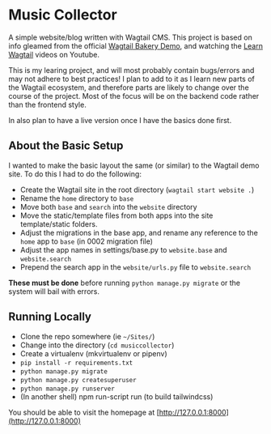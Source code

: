 # Music Collector

A simple website/blog written with Wagtail CMS. This project is based on info gleamed from
the official [Wagtail Bakery Demo](https://github.com/wagtail/bakerydemo), and watching the
[Learn Wagtail](https://www.youtube.com/playlist?list=PLMQHMcNi6ocsS8Bfnuy_IDgJ4bHRRrvub) videos on Youtube.

This is my learing project, and will most probably contain bugs/errors and may not adhere to best practices! I
plan to add to it as I learn new parts of the Wagtail ecosystem, and therefore parts are likely to change over
the course of the project. Most of the focus will be on the backend code rather than the frontend style.

In also plan to have a live version once I have the basics done first.

## About the Basic Setup
I wanted to make the basic layout the same (or similar) to the Wagtail demo site. To do this I had to do the following:

- Create the Wagtail site in the root directory (`wagtail start website .`)
- Rename the `home` directory to `base`
- Move both `base` and `search` into the `website` directory
- Move the static/template files from both apps into the site template/static folders.
- Adjust the migrations in the base app, and rename any reference to the `home` app to `base` (in 0002 migration file)
- Adjust the app names in settings/base.py to `website.base` and `website.search`
- Prepend the search app in the `website/urls.py` file to `website.search`

**These must be done** before running `python manage.py migrate` or the system will bail with errors.

## Running Locally
- Clone the repo somewhere (ie `~/Sites/`)
- Change into the directory (`cd musiccollector`)
- Create a virtualenv (mkvirtualenv or pipenv)
- `pip install -r requirements.txt`
- `python manage.py migrate`
- `python manage.py createsuperuser`
- `python manage.py runserver`
- (In another shell) npm run-script run (to build tailwindcss)

You should be able to visit the homepage at [http://127.0.0.1:8000](http://127.0.0.1:8000)